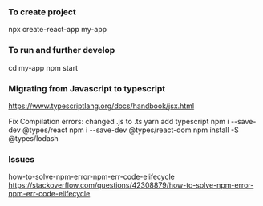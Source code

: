 ### To create project
npx create-react-app my-app

### To run and further develop
cd my-app
npm start

### Migrating from Javascript to typescript
https://www.typescriptlang.org/docs/handbook/jsx.html

Fix Compilation errors:
changed .js to .ts
yarn add typescript
npm i --save-dev @types/react
npm i --save-dev @types/react-dom
npm install -S @types/lodash

### Issues

how-to-solve-npm-error-npm-err-code-elifecycle
https://stackoverflow.com/questions/42308879/how-to-solve-npm-error-npm-err-code-elifecycle


